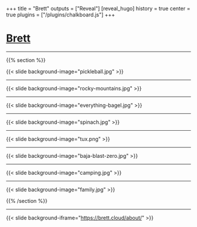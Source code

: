 +++
title = "Brett"
outputs = ["Reveal"]
[reveal_hugo]
history = true
center = true
plugins = ["/plugins/chalkboard.js"]
+++

# [Brett](https://brett.cloud)

---

{{% section %}}

{{< slide background-image="pickleball.jpg" >}}

---

{{< slide background-image="rocky-mountains.jpg" >}}

---

{{< slide background-image="everything-bagel.jpg" >}}

---

{{< slide background-image="spinach.jpg" >}}

---

{{< slide background-image="tux.png" >}}

---

{{< slide background-image="baja-blast-zero.jpg" >}}

---

{{< slide background-image="camping.jpg" >}}

---

{{< slide background-image="family.jpg" >}}

{{% /section %}}

---

{{< slide background-iframe="https://brett.cloud/about/" >}}

